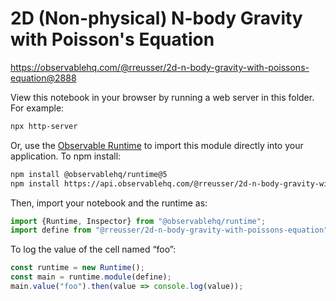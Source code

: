 # 2D (Non-physical) N-body Gravity with Poisson's Equation

https://observablehq.com/@rreusser/2d-n-body-gravity-with-poissons-equation@2888

View this notebook in your browser by running a web server in this folder. For
example:

~~~sh
npx http-server
~~~

Or, use the [Observable Runtime](https://github.com/observablehq/runtime) to
import this module directly into your application. To npm install:

~~~sh
npm install @observablehq/runtime@5
npm install https://api.observablehq.com/@rreusser/2d-n-body-gravity-with-poissons-equation@2888.tgz?v=3
~~~

Then, import your notebook and the runtime as:

~~~js
import {Runtime, Inspector} from "@observablehq/runtime";
import define from "@rreusser/2d-n-body-gravity-with-poissons-equation";
~~~

To log the value of the cell named “foo”:

~~~js
const runtime = new Runtime();
const main = runtime.module(define);
main.value("foo").then(value => console.log(value));
~~~
